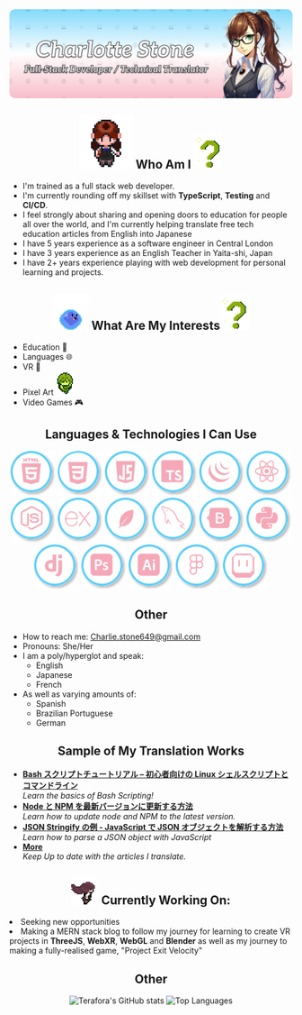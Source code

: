 <img src="./Github_banner.png" align="center" style="border-radius: 10px;">
<h2 align="center"><img src="./CharlotteSpriteWalkingToward.gif"> Who Am I <img src="./GBQuestionMark.gif"></h2>


  - I'm trained as a full stack web developer.
  - I'm currently rounding off my skillset with **TypeScript**, **Testing** and **CI/CD**.
  - I feel strongly about sharing and opening doors to education for people all over the world, and I'm currently helping translate free tech education articles from English into Japanese
  - I have 5 years experience as a software engineer in Central London
  - I have 3 years experience as an English Teacher in Yaita-shi, Japan
  - I have 2+ years experience playing with web development for personal learning and projects.

   <!-- [![GitHub Streak](https://streak-stats.demolab.com?user=Terafora&theme=github-light&hide_border=true&date_format=j%20M%5B%20Y%5D&exclude_days=Sun%2CSat&card_width=700)](https://git.io/streak-stats) -->

<h2 align="center"><img src="./bouncinggu.gif"> What Are My Interests<img src="./GBQuestionMark.gif"></h2>


  - Education 🏫
  - Languages 🌐
  - VR 🥽
  - Pixel Art <img src="./GBCharlotteSpriteSheet.gif">
  - Video Games 🎮

   <!-- [![Top Langs](https://github-readme-stats.vercel.app/api/top-langs/?username=Terafora&layout=compact)](https://github.com/anuraghazra/github-readme-stats) -->

<h2 align="center">Languages & Technologies I Can Use</h2>
<div align="center">
  <img src="./icons/HTML.svg" width="80" height="80">
  <img src="./icons/CSS.svg" width="80" height="80">
  <img src="./icons/JavaScript.svg" width="80" height="80">
  <img src="./icons/TS.svg" width="80" height="80">
  <img src="./icons/JQuery.svg" width="80" height="80">
  <img src="./icons/React.svg" width="80" height="80">
  <img src="./icons/NodeJS.svg" width="80" height="80">
  <img src="./icons/Express.svg" width="80" height="80">
  <img src="./icons/MongoDB.svg" width="80" height="80">
  <img src="./icons/MySQL.svg" width="80" height="80">
  <img src="./icons/Bootstrap.svg" width="80" height="80">
  <img src="./icons/Python.svg" width="80" height="80">
  <img src="./icons/Django.svg" width="80" height="80">
  <img src="./icons/PhotoShop.svg" width="80" height="80">
  <img src="./icons/Illustrator.svg" width="80" height="80">
  <img src="./icons/Figma.svg" width="80" height="80">
  <img src="./icons/Aseprite.svg" width="80" height="80">
</div>



<h2 align="center">Other</h2>

- How to reach me: Charlie.stone649@gmail.com
- Pronouns: She/Her
- I am a poly/hyperglot and speak:
  - English
  - Japanese
  - French
- As well as varying amounts of:
  - Spanish
  - Brazilian Portuguese
  - German

<h2 align="center">Sample of My Translation Works</h2>
<ul>
  <li><a href="https://www.freecodecamp.org/japanese/news/bash-scripting-tutorial-linux-shell-script-and-command-line-for-beginners/"><b>Bash スクリプトチュートリアル – 初心者向けの Linux シェルスクリプトとコマンドライン</b></a><br/><i>Learn the basics of Bash Scripting!</i></li>
  <li><a href="https://www.freecodecamp.org/japanese/news/how-to-update-node-and-npm-to-the-latest-version/"><b>Node と NPM を最新バージョンに更新する方法</b></a><br/><i>Learn how to update node and NPM to the latest version.</i></li>
  <li><a href="https://www.freecodecamp.org/japanese/news/json-stringify-example-how-to-parse-a-json-object-with-javascript/"><b>JSON Stringify の例 - JavaScript で JSON オブジェクトを解析する方法</b></a><br/><i>Learn how to parse a JSON object with JavaScript</i></li>
  <li><a href="https://www.freecodecamp.org/japanese/news/author/charlotte-stone/"><b>More</b></a><br/><i>Keep Up to date with the articles I translate.</i></li>
</ul>

<h2 align="center"><img src="./pixeldasher2.gif"> Currently Working On:</h2>
<li>Seeking new opportunities</li>
<li>Making a MERN stack blog to follow my journey for learning to create VR projects in <strong>ThreeJS</strong>, <strong>WebXR</strong>, <strong>WebGL</strong> and <strong>Blender</strong> as well as my journey to making a fully-realised game, "Project Exit Velocity"</li>

<h2 align="center">Other</h2>

<div align="center">
<img src="https://github-readme-stats.vercel.app/api?username=terafora&theme=shadow_green&show_icons=true" alt="Terafora's GitHub stats">
<img src="https://github-readme-stats.vercel.app/api/top-langs/?username=terafora&layout=compact" alt="Top Languages">
</div>

